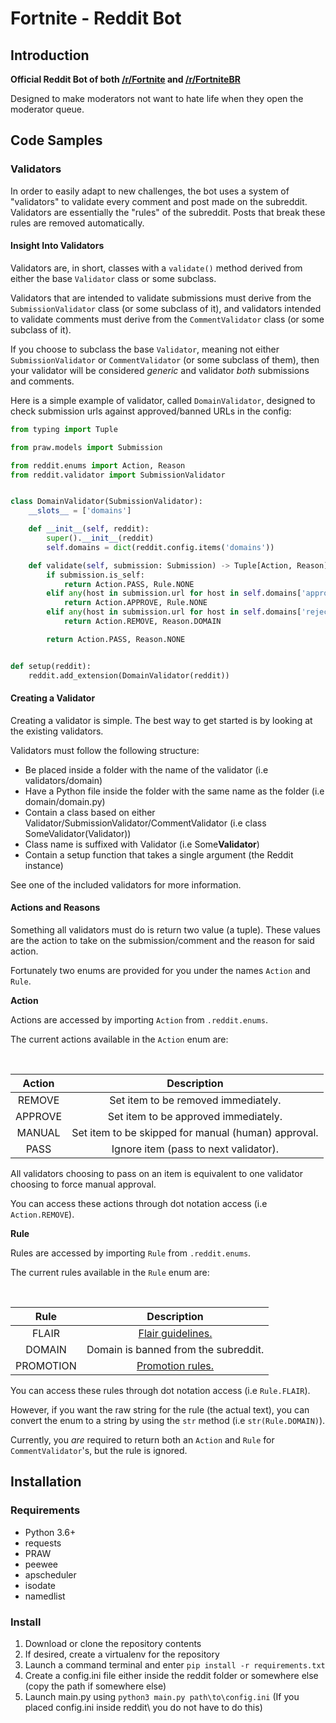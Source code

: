 # Fortnite - Reddit Bot

## Introduction

**Official Reddit Bot of both [/r/Fortnite](https://www.reddit.com/r/FORTnITE/) and [/r/FortniteBR](https://www.reddit.com/r/FortNiteBR/)**

Designed to make moderators not want to hate life when they open the moderator queue.

## Code Samples

### Validators

In order to easily adapt to new challenges, the bot uses a system of "validators" to validate every comment and post made on the subreddit.
Validators are essentially the "rules" of the subreddit. Posts that break these rules are removed automatically.

#### Insight Into Validators

Validators are, in short, classes with a `validate()` method derived from either the base `Validator` class or some subclass.

Validators that are intended to validate submissions must derive from the `SubmissionValidator` class (or some subclass of it), and validators intended to validate comments must derive from the `CommentValidator` class (or some subclass of it).

If you choose to subclass the base `Validator`, meaning not either `SubmissionValidator` or `CommentValidator` (or some subclass of them),
then your validator will be considered *generic* and validator *both* submissions and comments.

Here is a simple example of validator, called `DomainValidator`, designed to check submission urls against approved/banned URLs in the config:

```python
from typing import Tuple

from praw.models import Submission

from reddit.enums import Action, Reason
from reddit.validator import SubmissionValidator


class DomainValidator(SubmissionValidator):
    __slots__ = ['domains']

    def __init__(self, reddit):
        super().__init__(reddit)
        self.domains = dict(reddit.config.items('domains'))

    def validate(self, submission: Submission) -> Tuple[Action, Reason]:
        if submission.is_self:
            return Action.PASS, Rule.NONE
        elif any(host in submission.url for host in self.domains['approved'].split(',')):
            return Action.APPROVE, Rule.NONE
        elif any(host in submission.url for host in self.domains['rejected'].split(',')):
            return Action.REMOVE, Reason.DOMAIN

        return Action.PASS, Reason.NONE


def setup(reddit):
    reddit.add_extension(DomainValidator(reddit))
```

#### Creating a Validator

Creating a validator is simple. The best way to get started is by looking at the existing validators.

Validators must follow the following structure:

* Be placed inside a folder with the name of the validator (i.e validators/domain)
* Have a Python file inside the folder with the same name as the folder (i.e domain/domain.py)
* Contain a class based on either Validator/SubmissionValidator/CommentValidator (i.e class SomeValidator(Validator))
* Class name is suffixed with Validator (i.e Some**Validator**)
* Contain a setup function that takes a single argument (the Reddit instance)

See one of the included validators for more information.

#### Actions and Reasons

Something all validators must do is return two value (a tuple). These values
are the action to take on the submission/comment and the reason for said action.

Fortunately two enums are provided for you under the names `Action` and `Rule`.

**Action**

Actions are accessed by importing `Action` from `.reddit.enums`.

The current actions available in the `Action` enum are:

<br>

|  Action |                     Description                     |
|:-------:|:---------------------------------------------------:|
| REMOVE  | Set item to be removed immediately.                 |
| APPROVE | Set item to be approved immediately.                |
| MANUAL  | Set item to be skipped for manual (human) approval. |
| PASS    | Ignore item (pass to next validator).               |

All validators choosing to pass on an item is equivalent to one validator
choosing to force manual approval.

You can access these actions through dot notation access (i.e `Action.REMOVE`).

**Rule**

Rules are accessed by importing `Rule` from `.reddit.enums`.

The current rules available in the `Rule` enum are:

<br>

|    Rule   |                                          Description                                         |
|:---------:|:--------------------------------------------------------------------------------------------:|
| FLAIR     | [Flair guidelines.](https://www.reddit.com/r/FortNiteBR/wiki/rules)                          |
| DOMAIN    | Domain is banned from the subreddit.                                                         |
| PROMOTION | [Promotion rules.](https://www.reddit.com/r/FortNiteBR/wiki/rules#wiki_promotion_guidelines) |

You can access these rules through dot notation access (i.e `Rule.FLAIR`).

However, if you want the raw string for the rule (the actual text), you can convert the enum to a string by using the
`str` method (i.e `str(Rule.DOMAIN)`).

Currently, you *are* required to return both an `Action` and `Rule` for `CommentValidator`'s, but the rule is ignored.

## Installation

### Requirements

* Python 3.6+
* requests
* PRAW
* peewee
* apscheduler
* isodate
* namedlist

### Install

1. Download or clone the repository contents
2. If desired, create a virtualenv for the repository
3. Launch a command terminal and enter `pip install -r requirements.txt`
4. Create a config.ini file either inside the reddit folder or somewhere else (copy the path if somewhere else)
5. Launch main.py using `python3 main.py path\to\config.ini` (If you placed config.ini inside reddit\ you do not have to do this)
